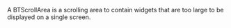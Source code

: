 A BTScrollArea is a scrolling area to contain widgets that are too large to be displayed on a single screen.